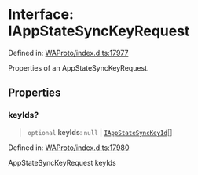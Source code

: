 # Interface: IAppStateSyncKeyRequest

Defined in: [WAProto/index.d.ts:17977](https://github.com/Fokusdotid/Baileys/blob/db1d3e5f41e9eede5877460f9adbb0224021575c/WAProto/index.d.ts#L17977)

Properties of an AppStateSyncKeyRequest.

## Properties

### keyIds?

> `optional` **keyIds**: `null` \| [`IAppStateSyncKeyId`](IAppStateSyncKeyId.md)[]

Defined in: [WAProto/index.d.ts:17980](https://github.com/Fokusdotid/Baileys/blob/db1d3e5f41e9eede5877460f9adbb0224021575c/WAProto/index.d.ts#L17980)

AppStateSyncKeyRequest keyIds
